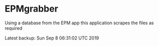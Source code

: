 # EPMgrabber
Using a database from the EPM app this application scrapes the files as required


Latest backup: Sun Sep 8 06:31:02 UTC 2019
